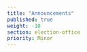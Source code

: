 ```yaml
---
title: "Announcements"
published: true
weight: -10
section: election-office
priority: Minor
---
```




  